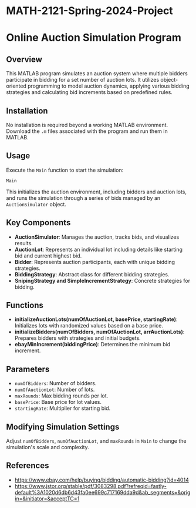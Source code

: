# MATH-2121-Spring-2024-Project
# Online Auction Simulation Program

## Overview
This MATLAB program simulates an auction system where multiple bidders participate in bidding for a set number of auction lots. It utilizes object-oriented programming to model auction dynamics, applying various bidding strategies and calculating bid increments based on predefined rules.

## Installation
No installation is required beyond a working MATLAB environment. Download the `.m` files associated with the program and run them in MATLAB.

## Usage
Execute the `Main` function to start the simulation:
```
Main
```
This initializes the auction environment, including bidders and auction lots, and runs the simulation through a series of bids managed by an `AuctionSimulator` object.

## Key Components
- **AuctionSimulator**: Manages the auction, tracks bids, and visualizes results.
- **AuctionLot**: Represents an individual lot including details like starting bid and current highest bid.
- **Bidder**: Represents auction participants, each with unique bidding strategies.
- **BiddingStrategy**: Abstract class for different bidding strategies.
- **SnipingStrategy and SimpleIncrementStrategy**: Concrete strategies for bidding.

## Functions
- **initializeAuctionLots(numOfAuctionLot, basePrice, startingRate)**: Initializes lots with randomized values based on a base price.
- **initializeBidders(numOfBidders, numOfAuctionLot, arrAuctionLots)**: Prepares bidders with strategies and initial budgets.
- **ebayMinIncrement(biddingPrice)**: Determines the minimum bid increment.

## Parameters
- `numOfBidders`: Number of bidders.
- `numOfAuctionLot`: Number of lots.
- `maxRounds`: Max bidding rounds per lot.
- `basePrice`: Base price for lot values.
- `startingRate`: Multiplier for starting bid.

## Modifying Simulation Settings
Adjust `numOfBidders`, `numOfAuctionLot`, and `maxRounds` in `Main` to change the simulation's scale and complexity.

## References
- https://www.ebay.com/help/buying/bidding/automatic-bidding?id=4014
- https://www.jstor.org/stable/pdf/3083298.pdf?refreqid=fastly-default%3A1020d6db6d43fa0ee699c717169dda9d&ab_segments=&origin=&initiator=&acceptTC=1
